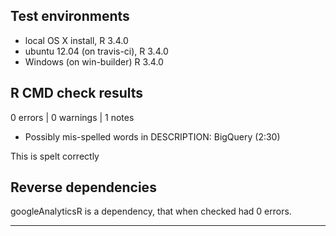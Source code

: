 ## Test environments
* local OS X install, R 3.4.0
* ubuntu 12.04 (on travis-ci), R 3.4.0
* Windows (on win-builder) R 3.4.0

## R CMD check results

0 errors | 0 warnings | 1 notes

* Possibly mis-spelled words in DESCRIPTION:
  BigQuery (2:30)
  
This is spelt correctly

## Reverse dependencies

googleAnalyticsR is a dependency, that when checked had 0 errors. 

---
